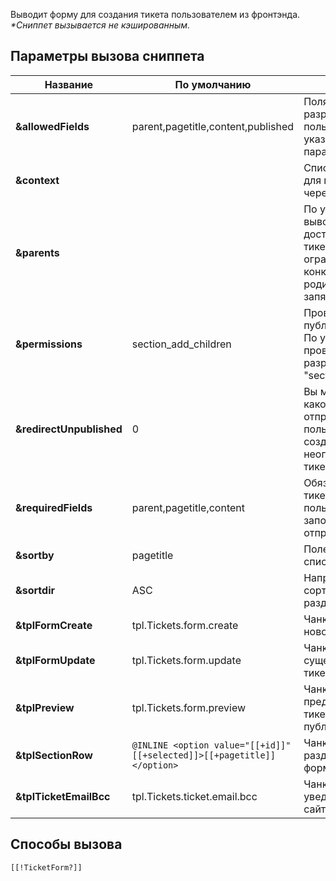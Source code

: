 Выводит форму для создания тикета пользователем из фронтэнда.
*\*Сниппет вызывается не кэшированным.*

## Параметры вызова сниппета

Название				| По умолчанию																| Описание
------------------------|---------------------------------------------------------------------------|-----------------------------------------------------------------------------------------------------------------------------
**&allowedFields**		| parent,pagetitle,content,published										| Поля тикета, которые разрешено заполнять пользователю. Можно указывать имена ТВ параметров.
**&context**			|  																			| Список контекстов для поиска секций, через запятую.
**&parents**			|  																			| По умолчанию выводятся все доступные разделы тикетов, но вы можете ограничить их, указав конкретных родителей через запятую.
**&permissions**		| section_add_children														| Проверка прав на публикацию в раздел. По умолачанию проверяется разрешение "section_add_children".
**&redirectUnpublished**| 0																			| Вы можете указать, на какой документ отправлять пользователя при создании неопубликованного тикета.
**&requiredFields**		| parent,pagetitle,content													| Обязательные поля тикета, которые пользователь должен заполнить для отправки формы.
**&sortby**				| pagetitle																	| Поле для сортировки списка разделов.
**&sortdir**			| ASC																		| Направление сортировки списка разделов.
**&tplFormCreate**		| tpl.Tickets.form.create													| Чанк для создания нового тикета
**&tplFormUpdate**		| tpl.Tickets.form.update													| Чанк для обновления существующего тикета
**&tplPreview**			| tpl.Tickets.form.preview													| Чанк для предпросмотра тикета перед публикацией
**&tplSectionRow**		| `@INLINE <option value="[[+id]]" [[+selected]]>[[+pagetitle]]</option>`	| Чанк для оформления раздела вопросов в форме
**&tplTicketEmailBcc**	| tpl.Tickets.ticket.email.bcc												| Чанк для уведомления админов сайта о новом тикете.

## Способы вызова

```
[[!TicketForm?]]
```